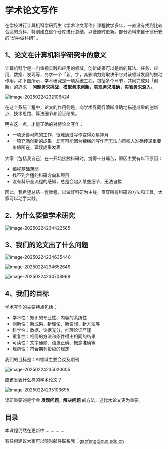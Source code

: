#  学术论文写作

在学校进行计算机科学研究生《学术论文写作》课程教学多年，一直没有找到比较合适的资料，特别建立这个仓库进行总结，以便随时更新。部分资料来自于翁乐安的“[动手做科研](https://github.com/WengLean/hands-on-research-tutorial/)” 。







## 1、论文在计算机科学研究中的意义

计算机科学是一门重视实践和应用的领域，创新成果可以是新的算法、任务、应用、数据、发现等，务求一个「新」字，其影响力则取决于它对该领域发展的推动作用。如下图所示，学术研究是一项系统工程，包括多个环节，共同完成对「创新」的追求： **问题务求挑战，模型务求创新，实现务求准确，实验务求深入。**

![image-20250224232106424](https://gaopursuit.oss-cn-beijing.aliyuncs.com/img/2025/image-20250224232106424.png)



在这个系统工程中，论文的作用则是，向学术界同行清晰准确地描述成果的创新点、技术思路、算法细节和验证结果。

明白这一点，才能正确的对待论文写作：

- 一项乏善可陈的工作，很难通过写作变得众星捧月
- 一项充满创新的成果，却有可能因为糟糕的写作而无法向审稿人准确传递重要价值所在，延误成果发表



大家（包括我自己）在一开始接触科研时，觉得十分痛苦，原因主要有以下原因：

- 编程基础薄弱
- 找不到合适的科研方向和项目
- 没有科研全流程的感知，总是会陷入某些细节，无法自拔

因此，我希望总结一套教程，以做好科研为主线，贯穿所有科研的方法和工具，大家可以动手实践。



## 2、为什么要做学术研究

![image-20250224234422585](https://gaopursuit.oss-cn-beijing.aliyuncs.com/img/2025/image-20250224234422585.png)

## 3、我们的论文出了什么问题

![image-20250224234635440](https://gaopursuit.oss-cn-beijing.aliyuncs.com/img/2025/image-20250224234635440.png)

![image-20250224234652649](https://gaopursuit.oss-cn-beijing.aliyuncs.com/img/2025/image-20250224234652649.png)

![image-20250224234708968](https://gaopursuit.oss-cn-beijing.aliyuncs.com/img/2025/image-20250224234708968.png)



## 4、我们的目标

学术写作的主要特点包括：

- 学术性：知识的专业性、内容的系统性
- 创新性：新成果、新理论、新设想、新方法等
- 科学性：数据、论据充分，推理论证严谨
- 重复性：相同的方法和条件得出相同的结果
- 可读性：文字通顺、语法正确、概念准确等
- 规范性：符合期刊投稿的规定

我们的目标是：AI领域主要会议及期刊

![image-20250224235020605](https://gaopursuit.oss-cn-beijing.aliyuncs.com/img/2025/image-20250224235020605.png)

应该发表什么样的学术论文？

![image-20250224235103695](https://gaopursuit.oss-cn-beijing.aliyuncs.com/img/2025/image-20250224235103695.png)

读研重要的是学会 **发现问题，解决问题** 的方法，这比水论文更为重要。



## 目录





本课程仍然在更新中 ... ... ... ...

有任何建议大家可以随时邮件联系我：gaofeng@ouc.edu.cn

